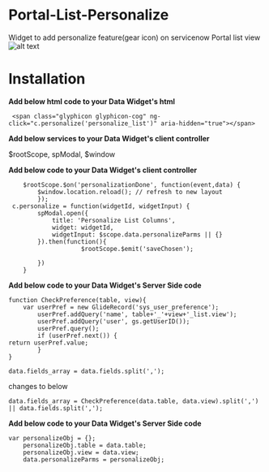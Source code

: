 # Portal-List-Personalize
Widget to add personalize feature(gear icon) on servicenow Portal list view
![alt text](https://preview.ibb.co/chpcPf/personalize.png)
# Installation
**Add below html code to your Data Widget's html**
```
 <span class="glyphicon glyphicon-cog" ng-click="c.personalize('personalize_list')" aria-hidden="true"></span>
 ```
**Add below services to your Data Widget's client controller**

$rootScope, spModal, $window

**Add below code to your Data Widget's client controller**
```
	$rootScope.$on('personalizationDone', function(event,data) {
		$window.location.reload(); // refresh to new layout
		});
 c.personalize = function(widgetId, widgetInput) {
        spModal.open({
            title: 'Personalize List Columns',
            widget: widgetId, 
            widgetInput: $scope.data.personalizeParms || {}
        }).then(function(){
					$rootScope.$emit('saveChosen');
       
        })      
    }
 ``` 
 
**Add below code to your Data Widget's Server Side code** 
```
function CheckPreference(table, view){
	var userPref = new GlideRecord('sys_user_preference');
		userPref.addQuery('name', table+'_'+view+'_list.view');
		userPref.addQuery('user', gs.getUserID());
		userPref.query();
		if (userPref.next()) {
return userPref.value;
		}
}
```

```
data.fields_array = data.fields.split(',');
```
changes to below
```
data.fields_array = CheckPreference(data.table, data.view).split(',') || data.fields.split(',');
```

**Add below code to your Data Widget's Server Side code** 

```
var personalizeObj = {};
	personalizeObj.table = data.table;
	personalizeObj.view = data.view;
	data.personalizeParms = personalizeObj;
```

